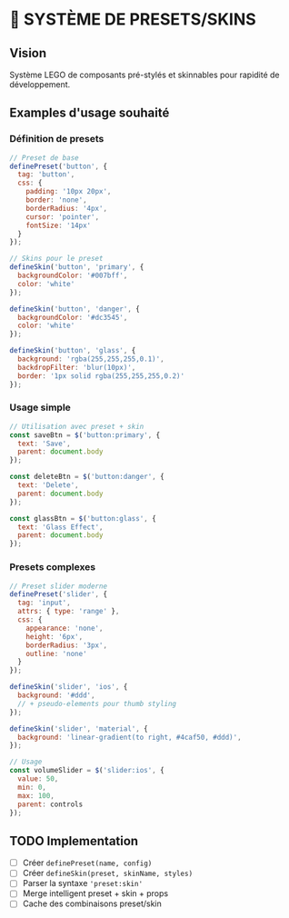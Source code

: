 # 🎨 SYSTÈME DE PRESETS/SKINS

## Vision
Système LEGO de composants pré-stylés et skinnables pour rapidité de développement.

## Examples d'usage souhaité

### Définition de presets
```javascript
// Preset de base
definePreset('button', {
  tag: 'button',
  css: {
    padding: '10px 20px',
    border: 'none',
    borderRadius: '4px',
    cursor: 'pointer',
    fontSize: '14px'
  }
});

// Skins pour le preset
defineSkin('button', 'primary', {
  backgroundColor: '#007bff',
  color: 'white'
});

defineSkin('button', 'danger', {
  backgroundColor: '#dc3545',
  color: 'white'
});

defineSkin('button', 'glass', {
  background: 'rgba(255,255,255,0.1)',
  backdropFilter: 'blur(10px)',
  border: '1px solid rgba(255,255,255,0.2)'
});
```

### Usage simple
```javascript
// Utilisation avec preset + skin
const saveBtn = $('button:primary', {
  text: 'Save',
  parent: document.body
});

const deleteBtn = $('button:danger', {
  text: 'Delete',
  parent: document.body
});

const glassBtn = $('button:glass', {
  text: 'Glass Effect',
  parent: document.body
});
```

### Presets complexes
```javascript
// Preset slider moderne
definePreset('slider', {
  tag: 'input',
  attrs: { type: 'range' },
  css: {
    appearance: 'none',
    height: '6px',
    borderRadius: '3px',
    outline: 'none'
  }
});

defineSkin('slider', 'ios', {
  background: '#ddd',
  // + pseudo-elements pour thumb styling
});

defineSkin('slider', 'material', {
  background: 'linear-gradient(to right, #4caf50, #ddd)',
});

// Usage
const volumeSlider = $('slider:ios', {
  value: 50,
  min: 0,
  max: 100,
  parent: controls
});
```

## TODO Implementation
- [ ] Créer `definePreset(name, config)`
- [ ] Créer `defineSkin(preset, skinName, styles)`
- [ ] Parser la syntaxe `'preset:skin'`
- [ ] Merge intelligent preset + skin + props
- [ ] Cache des combinaisons preset/skin
